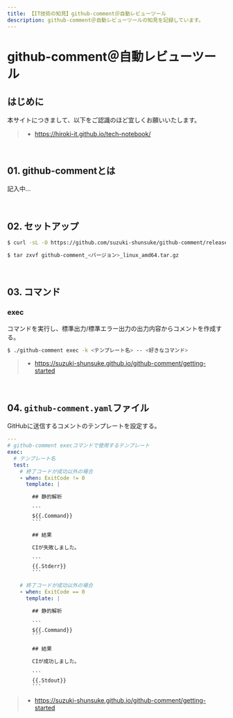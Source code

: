 ```yaml
---
title: 【IT技術の知見】github-comment＠自動レビューツール
description: github-comment＠自動レビューツールの知見を記録しています。
---
```


# github-comment＠自動レビューツール

## はじめに

本サイトにつきまして、以下をご認識のほど宜しくお願いいたします。

> - https://hiroki-it.github.io/tech-notebook/

<br>

## 01. github-commentとは

記入中...

<br>

## 02. セットアップ

```bash
$ curl -sL -O https://github.com/suzuki-shunsuke/github-comment/releases/download/v6.0.1/github-comment_6.0.1_linux_amd64.tar.gz

$ tar zxvf github-comment_<バージョン>_linux_amd64.tar.gz
```

<br>

## 03. コマンド

### exec

コマンドを実行し、標準出力/標準エラー出力の出力内容からコメントを作成する。

```bash
$ ./github-comment exec -k <テンプレート名> -- <好きなコマンド>
```

> - https://suzuki-shunsuke.github.io/github-comment/getting-started

<br>

## 04. `github-comment.yaml`ファイル

GitHubに送信するコメントのテンプレートを設定する。

````yaml
---
# github-comment execコマンドで使用するテンプレート
exec:
  # テンプレート名
  test:
    # 終了コードが成功以外の場合
    - when: ExitCode != 0
      template: |

        ## 静的解析

        ```
        ${{.Command}}
        ```

        ## 結果

        CIが失敗しました。

        ```
        {{.Stderr}}
        ```

    # 終了コードが成功以外の場合
    - when: ExitCode == 0
      template: |

        ## 静的解析

        ```
        ${{.Command}}
        ```

        ## 結果

        CIが成功しました。

        ```
        {{.Stdout}}
        ```
````

> - https://suzuki-shunsuke.github.io/github-comment/getting-started

<br>
